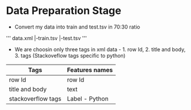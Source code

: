 # Data Preparation Stage

- Convert my data into train and test.tsv in 70:30 ratio

'''
data.xml
    |-train.tsv
    |-test.tsv
'''
- We are choosin only three tags in xml data - 1. row Id, 2. title and body, 3. tags (Stackoveflow tags specific to python)

|Tags|Features names|
|-|-|
|row Id|row Id|
|title and body|text|
|stackoverflow tags|Label - Python|